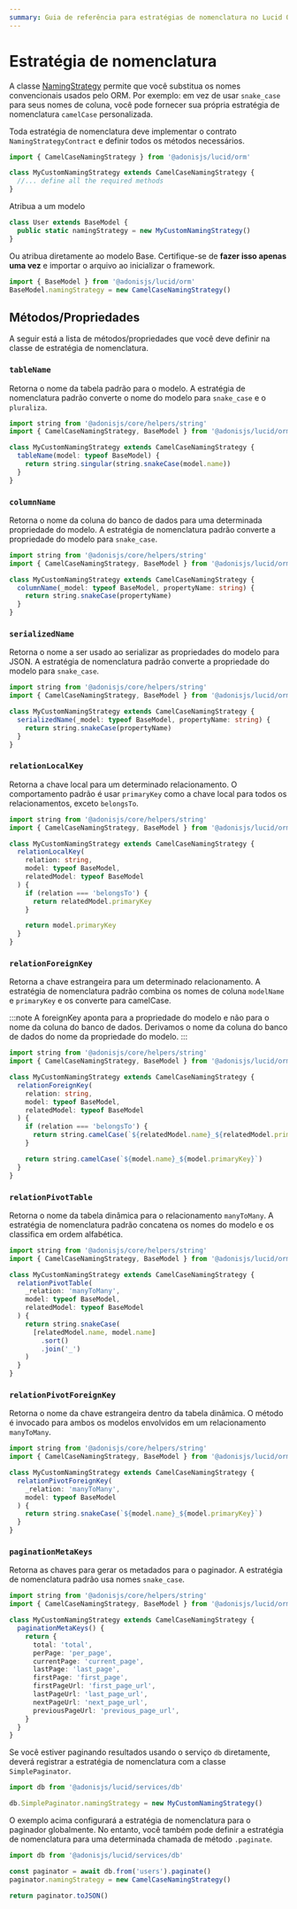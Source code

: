 ```yaml
---
summary: Guia de referência para estratégias de nomenclatura no Lucid ORM
---
```


# Estratégia de nomenclatura

A classe [NamingStrategy](https://github.com/adonisjs/lucid/blob/develop/src/orm/naming_strategies/camel_case.ts) permite que você substitua os nomes convencionais usados ​​pelo ORM. Por exemplo: em vez de usar `snake_case` para seus nomes de coluna, você pode fornecer sua própria estratégia de nomenclatura `camelCase` personalizada.

Toda estratégia de nomenclatura deve implementar o contrato `NamingStrategyContract` e definir todos os métodos necessários.

```ts
import { CamelCaseNamingStrategy } from '@adonisjs/lucid/orm'

class MyCustomNamingStrategy extends CamelCaseNamingStrategy {
  //... define all the required methods
}
```

Atribua a um modelo

```ts
class User extends BaseModel {
  public static namingStrategy = new MyCustomNamingStrategy()
}
```

Ou atribua diretamente ao modelo Base. Certifique-se de **fazer isso apenas uma vez** e importar o arquivo ao inicializar o framework.

```ts
import { BaseModel } from '@adonisjs/lucid/orm'
BaseModel.namingStrategy = new CamelCaseNamingStrategy()
```

## Métodos/Propriedades

A seguir está a lista de métodos/propriedades que você deve definir na classe de estratégia de nomenclatura.

### `tableName`

Retorna o nome da tabela padrão para o modelo. A estratégia de nomenclatura padrão converte o nome do modelo para `snake_case` e ​​o `pluraliza`.

```ts
import string from '@adonisjs/core/helpers/string'
import { CamelCaseNamingStrategy, BaseModel } from '@adonisjs/lucid/orm'

class MyCustomNamingStrategy extends CamelCaseNamingStrategy {
  tableName(model: typeof BaseModel) {
    return string.singular(string.snakeCase(model.name))
  }
}
```

### `columnName`

Retorna o nome da coluna do banco de dados para uma determinada propriedade do modelo. A estratégia de nomenclatura padrão converte a propriedade do modelo para `snake_case`.

```ts
import string from '@adonisjs/core/helpers/string'
import { CamelCaseNamingStrategy, BaseModel } from '@adonisjs/lucid/orm'

class MyCustomNamingStrategy extends CamelCaseNamingStrategy {
  columnName(_model: typeof BaseModel, propertyName: string) {
    return string.snakeCase(propertyName)
  }
}
```

### `serializedName`

Retorna o nome a ser usado ao serializar as propriedades do modelo para JSON. A estratégia de nomenclatura padrão converte a propriedade do modelo para `snake_case`.

```ts
import string from '@adonisjs/core/helpers/string'
import { CamelCaseNamingStrategy, BaseModel } from '@adonisjs/lucid/orm'

class MyCustomNamingStrategy extends CamelCaseNamingStrategy {
  serializedName(_model: typeof BaseModel, propertyName: string) {
    return string.snakeCase(propertyName)
  }
}
```

### `relationLocalKey`

Retorna a chave local para um determinado relacionamento. O comportamento padrão é usar `primaryKey` como a chave local para todos os relacionamentos, exceto `belongsTo`.

```ts
import string from '@adonisjs/core/helpers/string'
import { CamelCaseNamingStrategy, BaseModel } from '@adonisjs/lucid/orm'

class MyCustomNamingStrategy extends CamelCaseNamingStrategy {
  relationLocalKey(
    relation: string,
    model: typeof BaseModel,
    relatedModel: typeof BaseModel
  ) {
    if (relation === 'belongsTo') {
      return relatedModel.primaryKey
    }

    return model.primaryKey
  }
}
```

### `relationForeignKey`
Retorna a chave estrangeira para um determinado relacionamento. A estratégia de nomenclatura padrão combina os nomes de coluna `modelName` e `primaryKey` e os converte para camelCase.

:::note
A foreignKey aponta para a propriedade do modelo e não para o nome da coluna do banco de dados. Derivamos o nome da coluna do banco de dados do nome da propriedade do modelo.
:::

```ts
import string from '@adonisjs/core/helpers/string'
import { CamelCaseNamingStrategy, BaseModel } from '@adonisjs/lucid/orm'

class MyCustomNamingStrategy extends CamelCaseNamingStrategy {
  relationForeignKey(
    relation: string,
    model: typeof BaseModel,
    relatedModel: typeof BaseModel
  ) {
    if (relation === 'belongsTo') {
      return string.camelCase(`${relatedModel.name}_${relatedModel.primaryKey}`)
    }

    return string.camelCase(`${model.name}_${model.primaryKey}`)
  }
}
```

### `relationPivotTable`
Retorna o nome da tabela dinâmica para o relacionamento `manyToMany`. A estratégia de nomenclatura padrão concatena os nomes do modelo e os classifica em ordem alfabética.

```ts
import string from '@adonisjs/core/helpers/string'
import { CamelCaseNamingStrategy, BaseModel } from '@adonisjs/lucid/orm'

class MyCustomNamingStrategy extends CamelCaseNamingStrategy {
  relationPivotTable(
    _relation: 'manyToMany',
    model: typeof BaseModel,
    relatedModel: typeof BaseModel
  ) {
    return string.snakeCase(
      [relatedModel.name, model.name]
        .sort()
        .join('_')
    )
  }
}
```

### `relationPivotForeignKey`
Retorna o nome da chave estrangeira dentro da tabela dinâmica. O método é invocado para ambos os modelos envolvidos em um relacionamento `manyToMany`.

```ts
import string from '@adonisjs/core/helpers/string'
import { CamelCaseNamingStrategy, BaseModel } from '@adonisjs/lucid/orm'

class MyCustomNamingStrategy extends CamelCaseNamingStrategy {
  relationPivotForeignKey(
    _relation: 'manyToMany',
    model: typeof BaseModel
  ) {
    return string.snakeCase(`${model.name}_${model.primaryKey}`)
  }
}
```

### `paginationMetaKeys`
Retorna as chaves para gerar os metadados para o paginador. A estratégia de nomenclatura padrão usa nomes `snake_case`.

```ts
import string from '@adonisjs/core/helpers/string'
import { CamelCaseNamingStrategy, BaseModel } from '@adonisjs/lucid/orm'

class MyCustomNamingStrategy extends CamelCaseNamingStrategy {
  paginationMetaKeys() {
    return {
      total: 'total',
      perPage: 'per_page',
      currentPage: 'current_page',
      lastPage: 'last_page',
      firstPage: 'first_page',
      firstPageUrl: 'first_page_url',
      lastPageUrl: 'last_page_url',
      nextPageUrl: 'next_page_url',
      previousPageUrl: 'previous_page_url',
    }
  }
}
```

Se você estiver paginando resultados usando o serviço `db` diretamente, deverá registrar a estratégia de nomenclatura com a classe `SimplePaginator`.

```ts
import db from '@adonisjs/lucid/services/db'

db.SimplePaginator.namingStrategy = new MyCustomNamingStrategy()
```

O exemplo acima configurará a estratégia de nomenclatura para o paginador globalmente. No entanto, você também pode definir a estratégia de nomenclatura para uma determinada chamada de método `.paginate`.

```ts
import db from '@adonisjs/lucid/services/db'

const paginator = await db.from('users').paginate()
paginator.namingStrategy = new CamelCaseNamingStrategy()

return paginator.toJSON()
```
